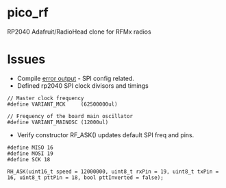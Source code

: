 # pico_rf
RP2040 Adafruit/RadioHead clone for RFMx radios

# Issues
  - Compile [error output]() - SPI config related.
  - Defined rp2040 SPI clock divisors and timings

```  
// Master clock frequency
#define VARIANT_MCK     (62500000ul)

// Frequency of the board main oscillator
#define VARIANT_MAINOSC (12000ul)
```
  - Verify constructor RF_ASK() updates default SPI freq and pins.

``` //RP2040 SPI_0 bus see Pins_Arduino.h move to RH_ASK.h 
#define MISO 16
#define MOSI 19
#define SCK 18

RH_ASK(uint16_t speed = 12000000, uint8_t rxPin = 19, uint8_t txPin = 16, uint8_t pttPin = 18, bool pttInverted = false);
